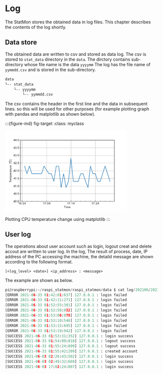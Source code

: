 # Log

The StatMon stores the obtained data in log files. This chapter describes the contents of the log shortly.


## Data store
The obtained data are written to csv and stored as data log. The csv is stored to `stat_data` directory in the `data`. The dirctory contains sub-directory whose file name is the data `yyyymm` The log has the file name of `yymmdd.csv` and is stored in the sub-directory.

```bash
data
└-- stat_data
    └-- yyyymm
        └-- yymmdd.csv
```

The csv contains the header in the first line and the data in subsequent lines. so this will be used for other purposes (for example plotting graph with pandas and matplotlib as shown below).

:::{figure-md} fig-target
:class: myclass

<img src="../img/graph_example.png" width="400px">

Plotting CPU temperature change using matplotlib
:::


## User log
The operations about user account such as login, logout creat and delete accout are written to user log. In the log, The result of process, date, IP address of the PC accessing the machine, the detaild message are shown according to the following format.
```
[<log_level> <date>] <ip_address> : <message>
```
The example are shown as below.
```python
pi@raspberrypi:~/raspi_statmon/raspi_statmon/data $ cat log/202106/20210603.log 
[ERROR 2021-06-33 01:42:01:637] 127.0.0.1 : login failed
[ERROR 2021-06-33 01:42:11:271] 127.0.0.1 : login failed
[ERROR 2021-06-33 01:52:55:301] 127.0.0.1 : login failed
[ERROR 2021-06-33 01:52:58:032] 127.0.0.1 : login failed
[ERROR 2021-06-33 01:53:06:078] 127.0.0.1 : login failed
[ERROR 2021-06-33 01:53:10:546] 127.0.0.1 : login failed
[ERROR 2021-06-33 01:53:15:695] 127.0.0.1 : login failed
[ERROR 2021-06-33 01:53:19:942] 127.0.0.1 : login failed
[SUCCESS 2021-06-33 01:53:31:352] 127.0.0.1 : login success
[SUCCESS 2021-06-33 01:54:00:818] 127.0.0.1 : logout success
[SUCCESS 2021-06-33 01:55:24:899] 127.0.0.1 : logout success
[SUCCESS 2021-06-33 01:55:42:209] 127.0.0.1 : created account
[SUCCESS 2021-06-03 02:26:43:502] 127.0.0.1 : login success
[SUCCESS 2021-06-03 02:49:32:669] 127.0.0.1 : login success
[SUCCESS 2021-06-03 17:02:24:807] 127.0.0.1 : login success
```